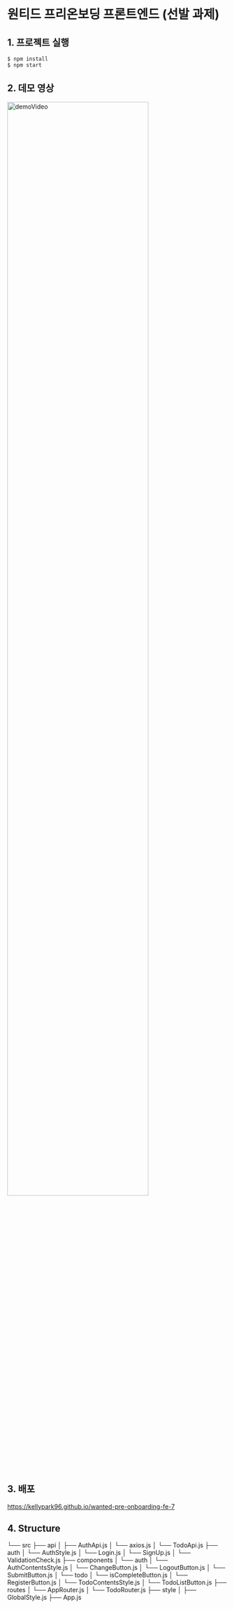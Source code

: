 # 원티드 프리온보딩 프론트엔드 (선발 과제)

## 1. 프로젝트 실행
```
$ npm install
$ npm start
```

## 2. 데모 영상
<img width="80%" src="https://user-images.githubusercontent.com/96809147/196191936-09a7f633-9e81-4ae0-99c9-684ff765983b.mov" alt="demoVideo"/>  

## 3. 배포  

https://kellypark96.github.io/wanted-pre-onboarding-fe-7

## 4. Structure
└── src
├── api
│   ├── AuthApi.js
│   └── axios.js
│   └── TodoApi.js
├── auth
│   └── AuthStyle.js
│   └── Login.js
│   └── SignUp.js
│   └── ValidationCheck.js
├── components
│   └── auth
│       └── AuthContentsStyle.js
│       └── ChangeButton.js
│       └── LogoutButton.js
│       └── SubmitButton.js
│   └── todo
│       └── isCompleteButton.js
│       └── RegisterButton.js
│       └── TodoContentsStyle.js
│       └── TodoListButton.js
├── routes
│   └── AppRouter.js
│   └── TodoRouter.js
├── style
│   ├── GlobalStyle.js
├── App.js